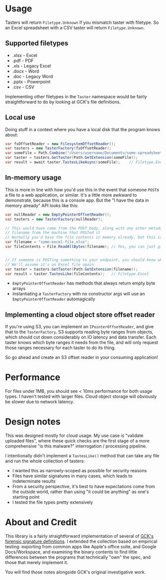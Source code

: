 # Usage

Tasters will return `Filetype.Unknown` if you mismatch taster with filetype. So an Excel spreadsheet with a CSV taster will return `Filetype.Unknown`.

## Supported filetypes
* .xlsx - Excel
* .pdf - PDF
* .xls - Legacy Excel
* .docx - Word
* .doc - Legacy Word
* .pptx  - Powerpoint
* .csv - CSV

Implementing other filetypes in the `Taster` namespace would be fairly straightforward to do by looking at GCK's file definitions.

## Local use
Doing stuff in a context where you have a local disk that the program knows about:

```csharp
var fsOffsetReader = new FilesystemOffsetReader();
var tasters = new TasterFactory(fsOffsetReader);
var someFile = Path.Combine("/Users/username/Documents/some-spreadsheet.xlsx");
var taster = tasters.GetTaster(Path.GetExtension(someFile));
var result = await taster.TastesLikeAsync(someFile);    // Filetype.Excel
```

## In-memory usage
This is more in line with how you'd use this in the event that someone `POST`s a file to a web application, or similar. It's a little more awkward to demonstrate, because this is a console app. But the "I have the data in memory already" API looks like this:

```csharp
var nullReader = new EmptyPointerOffsetReader();
var tasters = new TasterFactory(nullReader);

// This would have come from the POST body, along with any other metadata like the
// filename from the machine that POSTed it
// Normally you'd have the file contents in memory already, but this is a console app, so...
var filename = "some-excel-file.xlsx";
var fileContents = File.ReadAllBytes(filename); // Yes, you can just give it a byte array, too


// If someone is POSTing something to your endpoint, you should know what its file extension is
// We'll assume it's an Excel file again
var taster = tasters.GetTaster(Path.GetExtension(filename));
var result = taster.TastesLike(fileContents);   // Filetype.Excel
```

* `EmptyPointerOffsetReader` has methods that always return empty byte arrays
* Instantiating a `TasterFactory` with no constructor args will use an `EmptyPointerOffsetReader` automagically

## Implementing a cloud object store offset reader
If you're using S3, you can implement an `IPointerOffsetReader`, and give that to the `TasterFactory`. S3 supports reading byte ranges from objects, which should cut down considerably on IO latency and data transfer. Each taster knows which byte ranges it needs from the file, and will only request those ranges necessary for each taster to do its thing.

So go ahead and create an S3 offset reader in your consuming application!

# Performance
For files under 1MB, you should see < 10ms performance for both usage types. I haven't tested with larger files. Cloud object storage will obviously be slower due to network latency.

# Design notes
This was designed mostly for cloud usage. My use case is "validate uploaded files", where these quick checks are the first stage of a more comprehensive "is this malware?" interrogation / processing pipeline.

I intentionally didn't implement a `TastesLike()` method that can take any file and run the whole collection of tasters:
* I wanted this as narrowly-scoped as possible for security reasons
* Files have similar signatures in many cases, which leads to indeterminate results
* From a security perspective, it's best to have expectations come from the outside world, rather than using "it could be anything" as one's starting point
* I tested the file types pretty extensively

# About and Credit
This library is a fairly straightforward implementation of several of [GCK's forensic signature definitions](https://www.garykessler.net/library/file_sigs.html#acks). I extended the collection based on empirical testing: exporting from common apps like Apple's office suite, and Google Docs/Workspace, and examining the binary contents to find little differences between the programs that technically "own" the spec, and those that merely implement it.

You will find those notes alongside GCK's original investigative work.
